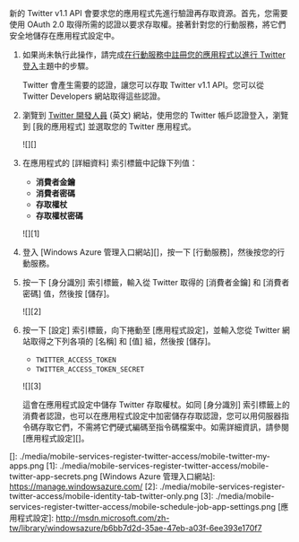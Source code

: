 新的 Twitter v1.1 API 會要求您的應用程式先進行驗證再存取資源。首先，您需要使用 OAuth 2.0 取得所需的認證以要求存取權。接著針對您的行動服務，將它們安全地儲存在應用程式設定中。

1.  如果尚未執行此操作，請完成[在行動服務中註冊您的應用程式以進行 Twitter 登入][]主題中的步驟。

    Twitter 會產生需要的認證，讓您可以存取 Twitter v1.1 API。您可以從 Twitter Developers 網站取得這些認證。

2.  瀏覽到 [Twitter 開發人員][] (英文) 網站，使用您的 Twitter 帳戶認證登入，瀏覽到 [我的應用程式] 並選取您的 Twitter 應用程式。

    ![][]

3.  在應用程式的 [詳細資料] 索引標籤中記錄下列值：

    -   **消費者金鑰**
    -   **消費者密碼**
    -   **存取權杖**
    -   **存取權杖密碼**

    ![][1]

4.  登入 [Windows Azure 管理入口網站][]，按一下 [行動服務]，然後按您的行動服務。

5.  按一下 [身分識別] 索引標籤，輸入從 Twitter 取得的 [消費者金鑰] 和 [消費者密碼] 值，然後按 [儲存]。

    ![][2]

6.  按一下 [設定] 索引標籤，向下捲動至 \[應用程式設定]，並輸入您從 Twitter 網站取得之下列各項的 [名稱] 和 [值] 組，然後按 [儲存]。

    -   `TWITTER_ACCESS_TOKEN`
    -   `TWITTER_ACCESS_TOKEN_SECRET`

    ![][3]

    這會在應用程式設定中儲存 Twitter 存取權杖。如同 [身分識別] 索引標籤上的消費者認證，也可以在應用程式設定中加密儲存存取認證，您可以用伺服器指令碼存取它們，不需將它們硬式編碼至指令碼檔案中。如需詳細資訊，請參閱[應用程式設定][]。

<!-- URLs. -->

  [在行動服務中註冊您的應用程式以進行 Twitter 登入]: /zh-tw/documentation/articles/mobile-services-how-to-register-twitter-authentication/
  [Twitter 開發人員]: http://go.microsoft.com/fwlink/p/?LinkId=268300
  []: ./media/mobile-services-register-twitter-access/mobile-twitter-my-apps.png
  [1]: ./media/mobile-services-register-twitter-access/mobile-twitter-app-secrets.png
  [Windows Azure 管理入口網站]: https://manage.windowsazure.com/
  [2]: ./media/mobile-services-register-twitter-access/mobile-identity-tab-twitter-only.png
  [3]: ./media/mobile-services-register-twitter-access/mobile-schedule-job-app-settings.png
  [應用程式設定]: http://msdn.microsoft.com/zh-tw/library/windowsazure/b6bb7d2d-35ae-47eb-a03f-6ee393e170f7
